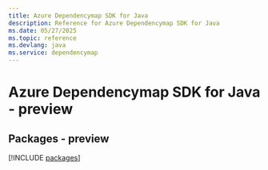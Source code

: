 ```yaml
---
title: Azure Dependencymap SDK for Java
description: Reference for Azure Dependencymap SDK for Java
ms.date: 05/27/2025
ms.topic: reference
ms.devlang: java
ms.service: dependencymap
---
```

# Azure Dependencymap SDK for Java - preview
## Packages - preview
[!INCLUDE [packages](dependencymap-index.md)]
